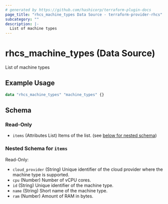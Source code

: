 ```yaml
---
# generated by https://github.com/hashicorp/terraform-plugin-docs
page_title: "rhcs_machine_types Data Source - terraform-provider-rhcs"
subcategory: ""
description: |-
  List of machine types
---
```


# rhcs_machine_types (Data Source)

List of machine types

## Example Usage

```terraform
data "rhcs_machine_types" "machine_types" {}
```

<!-- schema generated by tfplugindocs -->
## Schema

### Read-Only

- `items` (Attributes List) Items of the list. (see [below for nested schema](#nestedatt--items))

<a id="nestedatt--items"></a>
### Nested Schema for `items`

Read-Only:

- `cloud_provider` (String) Unique identifier of the cloud provider where the machine type is supported.
- `cpu` (Number) Number of vCPU cores.
- `id` (String) Unique identifier of the machine type.
- `name` (String) Short name of the machine type.
- `ram` (Number) Amount of RAM in bytes.
